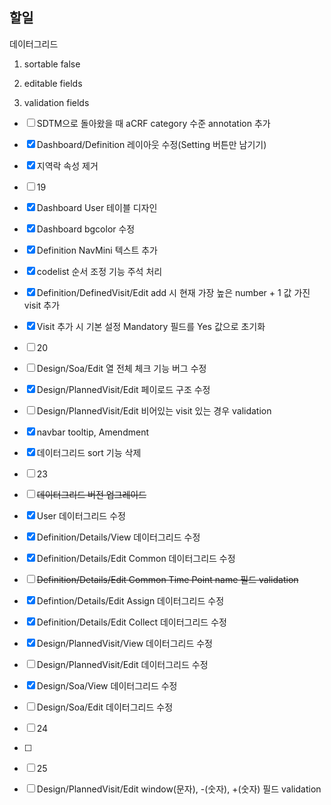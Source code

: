 ## 할일

데이터그리드

1. sortable false

2. editable fields

3. validation fields



- [ ] SDTM으로 돌아왔을 때 aCRF category 수준 annotation 추가

- [x] Dashboard/Definition 레이아웃 수정(Setting 버튼만 남기기)

- [x] 지역락 속성 제거

- [ ] 19

- [x] Dashboard User 테이블 디자인

- [x] Dashboard bgcolor 수정

- [x] Definition NavMini 텍스트 추가

- [x] codelist 순서 조정 기능 주석 처리

- [x] Definition/DefinedVisit/Edit add 시 현재 가장 높은 number + 1 값 가진 visit 추가

- [x] Visit 추가 시 기본 설정 Mandatory 필드를 Yes 값으로 초기화

- [ ] 20

- [ ] Design/Soa/Edit 열 전체 체크 기능 버그 수정

- [x] Design/PlannedVisit/Edit 페이로드 구조 수정

- [ ] Design/PlannedVisit/Edit 비어있는 visit 있는 경우 validation

- [x] navbar tooltip, Amendment

- [x] 데이터그리드 sort 기능 삭제

- [ ] 23

- [ ] ~~데이터그리드 버전 업그레이드~~

- [x] User 데이터그리드 수정

- [x] Definition/Details/View 데이터그리드 수정

- [x] Definition/Details/Edit Common 데이터그리드 수정

- [ ] ~~Definition/Details/Edit Common Time Point name 필드 validation~~

- [x] Defintion/Details/Edit Assign 데이터그리드 수정

- [x] Definition/Details/Edit Collect 데이터그리드 수정

- [x] Design/PlannedVisit/View 데이터그리드 수정

- [ ] Design/PlannedVisit/Edit 데이터그리드 수정

- [x] Design/Soa/View 데이터그리드 수정

- [ ] Design/Soa/Edit 데이터그리드 수정

- [ ] 24

- [ ] 

- [ ] 25

- [ ] Design/PlannedVisit/Edit window(문자), -(숫자), +(숫자) 필드 validation
